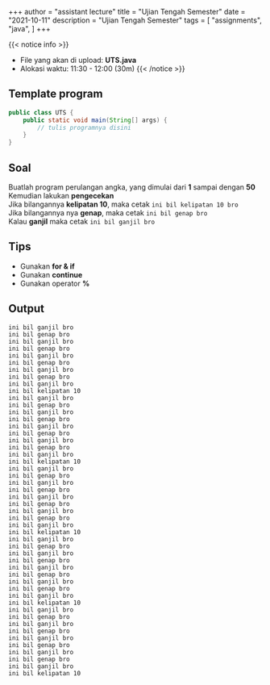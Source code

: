 +++
author = "assistant lecture"
title = "Ujian Tengah Semester"
date = "2021-10-11"
description = "Ujian Tengah Semester"
tags = [
    "assignments",
    "java",
]
+++

{{< notice info >}}
- File yang akan di upload: **UTS.java**
- Alokasi waktu: 11:30 - 12:00 (30m)
{{< /notice >}}

## Template program
```java
public class UTS {
	public static void main(String[] args) {
		// tulis programnya disini
	}
}
```

## Soal
Buatlah program perulangan angka, yang dimulai dari **1** sampai dengan **50**\
Kemudian lakukan **pengecekan**\
Jika bilangannya **kelipatan 10**, maka cetak `ini bil kelipatan 10 bro`\
Jika bilangannya nya **genap**, maka cetak `ini bil genap bro`\
Kalau **ganjil** maka cetak `ini bil ganjil bro`

## Tips
- Gunakan **for & if**
- Gunakan **continue**
- Gunakan operator **%**

## Output
```text
ini bil ganjil bro
ini bil genap bro
ini bil ganjil bro
ini bil genap bro
ini bil ganjil bro
ini bil genap bro
ini bil ganjil bro
ini bil genap bro
ini bil ganjil bro
ini bil kelipatan 10
ini bil ganjil bro
ini bil genap bro
ini bil ganjil bro
ini bil genap bro
ini bil ganjil bro
ini bil genap bro
ini bil ganjil bro
ini bil genap bro
ini bil ganjil bro
ini bil kelipatan 10
ini bil ganjil bro
ini bil genap bro
ini bil ganjil bro
ini bil genap bro
ini bil ganjil bro
ini bil genap bro
ini bil ganjil bro
ini bil genap bro
ini bil ganjil bro
ini bil kelipatan 10
ini bil ganjil bro
ini bil genap bro
ini bil ganjil bro
ini bil genap bro
ini bil ganjil bro
ini bil genap bro
ini bil ganjil bro
ini bil genap bro
ini bil ganjil bro
ini bil kelipatan 10
ini bil ganjil bro
ini bil genap bro
ini bil ganjil bro
ini bil genap bro
ini bil ganjil bro
ini bil genap bro
ini bil ganjil bro
ini bil genap bro
ini bil ganjil bro
ini bil kelipatan 10
```